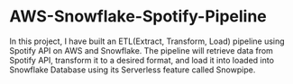 # AWS-Snowflake-Spotify-Pipeline
In this project, I have built an ETL(Extract, Transform, Load) pipeline using Spotify API on AWS and Snowflake. The pipeline will retrieve data from Spotify API, transform it to a desired format, and load it into loaded into Snowflake Database using its Serverless feature called Snowpipe.
